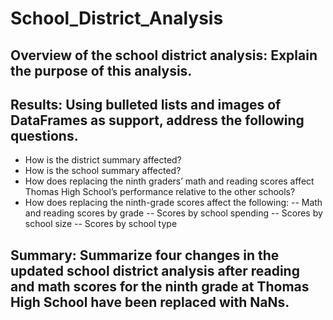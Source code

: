 # School_District_Analysis
## Overview of the school district analysis: Explain the purpose of this analysis.

## Results: Using bulleted lists and images of DataFrames as support, address the following questions.

- How is the district summary affected?
- How is the school summary affected?
- How does replacing the ninth graders’ math and reading scores affect Thomas High School’s performance relative to the other schools?
- How does replacing the ninth-grade scores affect the following:
-- Math and reading scores by grade
-- Scores by school spending
-- Scores by school size
-- Scores by school type
## Summary: Summarize four changes in the updated school district analysis after reading and math scores for the ninth grade at Thomas High School have been replaced with NaNs.
